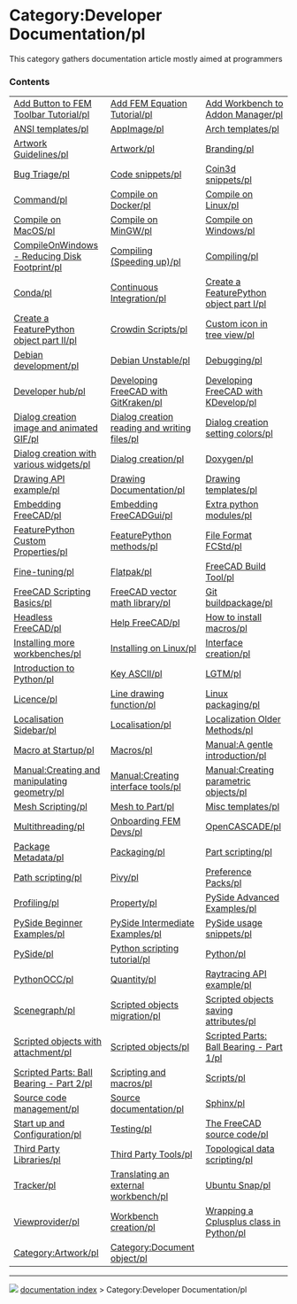 # Category:Developer Documentation/pl
This category gathers documentation article mostly aimed at programmers

### Contents

|     |     |     |
| --- | --- | --- |
| [Add Button to FEM Toolbar Tutorial/pl](Add_Button_to_FEM_Toolbar_Tutorial/pl.md) | [Add FEM Equation Tutorial/pl](Add_FEM_Equation_Tutorial/pl.md) | [Add Workbench to Addon Manager/pl](Add_Workbench_to_Addon_Manager/pl.md) |
| [ANSI templates/pl](ANSI_templates/pl.md) | [AppImage/pl](AppImage/pl.md) | [Arch templates/pl](Arch_templates/pl.md) |
| [Artwork Guidelines/pl](Artwork_Guidelines/pl.md) | [Artwork/pl](Artwork/pl.md) | [Branding/pl](Branding/pl.md) |
| [Bug Triage/pl](Bug_Triage/pl.md) | [Code snippets/pl](Code_snippets/pl.md) | [Coin3d snippets/pl](Coin3d_snippets/pl.md) |
| [Command/pl](Command/pl.md) | [Compile on Docker/pl](Compile_on_Docker/pl.md) | [Compile on Linux/pl](Compile_on_Linux/pl.md) |
| [Compile on MacOS/pl](Compile_on_MacOS/pl.md) | [Compile on MinGW/pl](Compile_on_MinGW/pl.md) | [Compile on Windows/pl](Compile_on_Windows/pl.md) |
| [CompileOnWindows - Reducing Disk Footprint/pl](CompileOnWindows_-_Reducing_Disk_Footprint/pl.md) | [Compiling (Speeding up)/pl](Compiling_(Speeding_up)/pl.md) | [Compiling/pl](Compiling/pl.md) |
| [Conda/pl](Conda/pl.md) | [Continuous Integration/pl](Continuous_Integration/pl.md) | [Create a FeaturePython object part I/pl](Create_a_FeaturePython_object_part_I/pl.md) |
| [Create a FeaturePython object part II/pl](Create_a_FeaturePython_object_part_II/pl.md) | [Crowdin Scripts/pl](Crowdin_Scripts/pl.md) | [Custom icon in tree view/pl](Custom_icon_in_tree_view/pl.md) |
| [Debian development/pl](Debian_development/pl.md) | [Debian Unstable/pl](Debian_Unstable/pl.md) | [Debugging/pl](Debugging/pl.md) |
| [Developer hub/pl](Developer_hub/pl.md) | [Developing FreeCAD with GitKraken/pl](Developing_FreeCAD_with_GitKraken/pl.md) | [Developing FreeCAD with KDevelop/pl](Developing_FreeCAD_with_KDevelop/pl.md) |
| [Dialog creation image and animated GIF/pl](Dialog_creation_image_and_animated_GIF/pl.md) | [Dialog creation reading and writing files/pl](Dialog_creation_reading_and_writing_files/pl.md) | [Dialog creation setting colors/pl](Dialog_creation_setting_colors/pl.md) |
| [Dialog creation with various widgets/pl](Dialog_creation_with_various_widgets/pl.md) | [Dialog creation/pl](Dialog_creation/pl.md) | [Doxygen/pl](Doxygen/pl.md) |
| [Drawing API example/pl](Drawing_API_example/pl.md) | [Drawing Documentation/pl](Drawing_Documentation/pl.md) | [Drawing templates/pl](Drawing_templates/pl.md) |
| [Embedding FreeCAD/pl](Embedding_FreeCAD/pl.md) | [Embedding FreeCADGui/pl](Embedding_FreeCADGui/pl.md) | [Extra python modules/pl](Extra_python_modules/pl.md) |
| [FeaturePython Custom Properties/pl](FeaturePython_Custom_Properties/pl.md) | [FeaturePython methods/pl](FeaturePython_methods/pl.md) | [File Format FCStd/pl](File_Format_FCStd/pl.md) |
| [Fine-tuning/pl](Fine-tuning/pl.md) | [Flatpak/pl](Flatpak/pl.md) | [FreeCAD Build Tool/pl](FreeCAD_Build_Tool/pl.md) |
| [FreeCAD Scripting Basics/pl](FreeCAD_Scripting_Basics/pl.md) | [FreeCAD vector math library/pl](FreeCAD_vector_math_library/pl.md) | [Git buildpackage/pl](Git_buildpackage/pl.md) |
| [Headless FreeCAD/pl](Headless_FreeCAD/pl.md) | [Help FreeCAD/pl](Help_FreeCAD/pl.md) | [How to install macros/pl](How_to_install_macros/pl.md) |
| [Installing more workbenches/pl](Installing_more_workbenches/pl.md) | [Installing on Linux/pl](Installing_on_Linux/pl.md) | [Interface creation/pl](Interface_creation/pl.md) |
| [Introduction to Python/pl](Introduction_to_Python/pl.md) | [Key ASCII/pl](Key_ASCII/pl.md) | [LGTM/pl](LGTM/pl.md) |
| [Licence/pl](Licence/pl.md) | [Line drawing function/pl](Line_drawing_function/pl.md) | [Linux packaging/pl](Linux_packaging/pl.md) |
| [Localisation Sidebar/pl](Localisation_Sidebar/pl.md) | [Localisation/pl](Localisation/pl.md) | [Localization Older Methods/pl](Localization_Older_Methods/pl.md) |
| [Macro at Startup/pl](Macro_at_Startup/pl.md) | [Macros/pl](Macros/pl.md) | [Manual:A gentle introduction/pl](Manual_A_gentle_introduction/pl.md) |
| [Manual:Creating and manipulating geometry/pl](Manual_Creating_and_manipulating_geometry/pl.md) | [Manual:Creating interface tools/pl](Manual_Creating_interface_tools/pl.md) | [Manual:Creating parametric objects/pl](Manual_Creating_parametric_objects/pl.md) |
| [Mesh Scripting/pl](Mesh_Scripting/pl.md) | [Mesh to Part/pl](Mesh_to_Part/pl.md) | [Misc templates/pl](Misc_templates/pl.md) |
| [Multithreading/pl](Multithreading/pl.md) | [Onboarding FEM Devs/pl](Onboarding_FEM_Devs/pl.md) | [OpenCASCADE/pl](OpenCASCADE/pl.md) |
| [Package Metadata/pl](Package_Metadata/pl.md) | [Packaging/pl](Packaging/pl.md) | [Part scripting/pl](Part_scripting/pl.md) |
| [Path scripting/pl](Path_scripting/pl.md) | [Pivy/pl](Pivy/pl.md) | [Preference Packs/pl](Preference_Packs/pl.md) |
| [Profiling/pl](Profiling/pl.md) | [Property/pl](Property/pl.md) | [PySide Advanced Examples/pl](PySide_Advanced_Examples/pl.md) |
| [PySide Beginner Examples/pl](PySide_Beginner_Examples/pl.md) | [PySide Intermediate Examples/pl](PySide_Intermediate_Examples/pl.md) | [PySide usage snippets/pl](PySide_usage_snippets/pl.md) |
| [PySide/pl](PySide/pl.md) | [Python scripting tutorial/pl](Python_scripting_tutorial/pl.md) | [Python/pl](Python/pl.md) |
| [PythonOCC/pl](PythonOCC/pl.md) | [Quantity/pl](Quantity/pl.md) | [Raytracing API example/pl](Raytracing_API_example/pl.md) |
| [Scenegraph/pl](Scenegraph/pl.md) | [Scripted objects migration/pl](Scripted_objects_migration/pl.md) | [Scripted objects saving attributes/pl](Scripted_objects_saving_attributes/pl.md) |
| [Scripted objects with attachment/pl](Scripted_objects_with_attachment/pl.md) | [Scripted objects/pl](Scripted_objects/pl.md) | [Scripted Parts: Ball Bearing - Part 1/pl](Scripted_Parts__Ball_Bearing_-_Part_1/pl.md) |
| [Scripted Parts: Ball Bearing - Part 2/pl](Scripted_Parts__Ball_Bearing_-_Part_2/pl.md) | [Scripting and macros/pl](Scripting_and_macros/pl.md) | [Scripts/pl](Scripts/pl.md) |
| [Source code management/pl](Source_code_management/pl.md) | [Source documentation/pl](Source_documentation/pl.md) | [Sphinx/pl](Sphinx/pl.md) |
| [Start up and Configuration/pl](Start_up_and_Configuration/pl.md) | [Testing/pl](Testing/pl.md) | [The FreeCAD source code/pl](The_FreeCAD_source_code/pl.md) |
| [Third Party Libraries/pl](Third_Party_Libraries/pl.md) | [Third Party Tools/pl](Third_Party_Tools/pl.md) | [Topological data scripting/pl](Topological_data_scripting/pl.md) |
| [Tracker/pl](Tracker/pl.md) | [Translating an external workbench/pl](Translating_an_external_workbench/pl.md) | [Ubuntu Snap/pl](Ubuntu_Snap/pl.md) |
| [Viewprovider/pl](Viewprovider/pl.md) | [Workbench creation/pl](Workbench_creation/pl.md) | [Wrapping a Cplusplus class in Python/pl](Wrapping_a_Cplusplus_class_in_Python/pl.md) |
| [Category:Artwork/pl](Category_Artwork/pl.md) | [Category:Document object/pl](Category_Document_object/pl.md) |



---
![](images/Right_arrow.png) [documentation index](../README.md) > Category:Developer Documentation/pl
